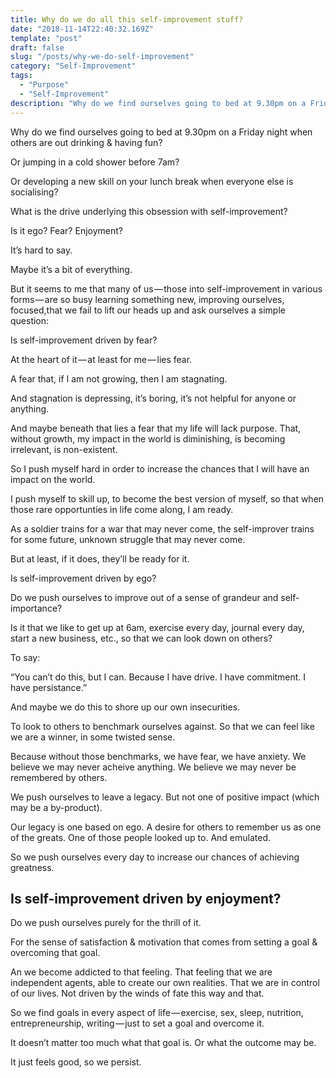 ```yaml
---
title: Why do we do all this self-improvement stuff?
date: "2018-11-14T22:40:32.169Z"
template: "post"
draft: false
slug: "/posts/why-we-do-self-improvement"
category: "Self-Improvement"
tags:
  - "Purpose"
  - "Self-Improvement"
description: "Why do we find ourselves going to bed at 9.30pm on a Friday night when others are out drinking & having fun?"
---
```




Why do we find ourselves going to bed at 9.30pm on a Friday night when others are out drinking & having fun?

Or jumping in a cold shower before 7am?

Or developing a new skill on your lunch break when everyone else is socialising?

What is the drive underlying this obsession with self-improvement?

Is it ego?
Fear?
Enjoyment?

It’s hard to say.

Maybe it’s a bit of everything.

But it seems to me that many of us — those into self-improvement in various forms — are so busy learning something new, improving ourselves, focused,that we fail to lift our heads up and ask ourselves a simple question:

Is self-improvement driven by fear?

At the heart of it — at least for me — lies fear.

A fear that, if I am not growing, then I am stagnating.

And stagnation is depressing, it’s boring, it’s not helpful for anyone or anything.

And maybe beneath that lies a fear that my life will lack purpose. That, without growth, my impact in the world is diminishing, is becoming irrelevant, is non-existent.

So I push myself hard in order to increase the chances that I will have an impact on the world.

I push myself to skill up, to become the best version of myself, so that when those rare opportunties in life come along, I am ready.

As a soldier trains for a war that may never come, the self-improver trains for some future, unknown struggle that may never come.

But at least, if it does, they’ll be ready for it.

Is self-improvement driven by ego?

Do we push ourselves to improve out of a sense of grandeur and self-importance?

Is it that we like to get up at 6am, exercise every day, journal every day, start a new business, etc., so that we can look down on others?

To say:

“You can’t do this, but I can. Because I have drive. I have commitment. I have persistance.”

And maybe we do this to shore up our own insecurities.

To look to others to benchmark ourselves against. So that we can feel like we are a winner, in some twisted sense.

Because without those benchmarks, we have fear, we have anxiety. We believe we may never acheive anything. We believe we may never be remembered by others.

We push ourselves to leave a legacy. But not one of positive impact (which may be a by-product).

Our legacy is one based on ego. A desire for others to remember us as one of the greats. One of those people looked up to. And emulated.

So we push ourselves every day to increase our chances of achieving greatness.

## Is self-improvement driven by enjoyment?

Do we push ourselves purely for the thrill of it.

For the sense of satisfaction & motivation that comes from setting a goal & overcoming that goal.

An we become addicted to that feeling. That feeling that we are independent agents, able to create our own realities. That we are in control of our lives. Not driven by the winds of fate this way and that.

So we find goals in every aspect of life — exercise, sex, sleep, nutrition, entrepreneurship, writing — just to set a goal and overcome it.

It doesn’t matter too much what that goal is. Or what the outcome may be.

It just feels good, so we persist.
